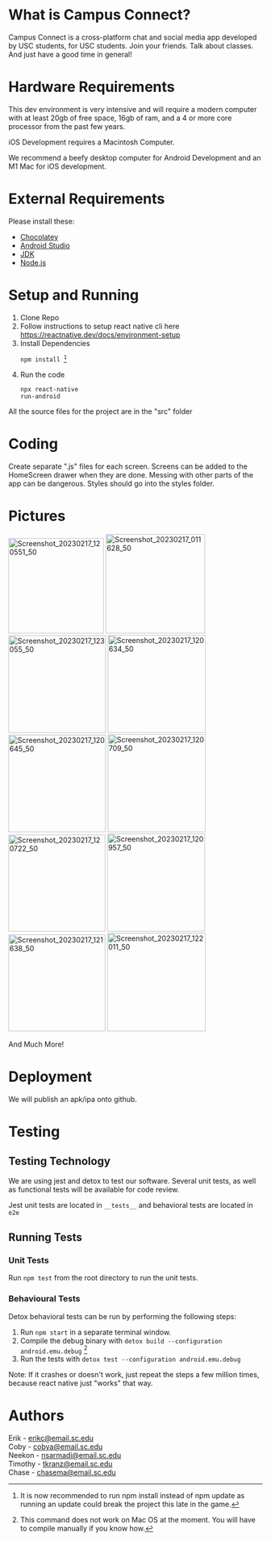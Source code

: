 # What is Campus Connect?
Campus Connect is a cross-platform chat and social media app developed by USC students, for USC students. Join your friends. Talk about classes. And just have a good time in general!

# Hardware Requirements
This dev environment is very intensive and will require a modern computer with at least 20gb of free space, 16gb of ram, and a 4 or more core processor from the past few years. 

iOS Development requires a Macintosh Computer.

We recommend a beefy desktop computer for Android Development and an M1 Mac for iOS development. 

# External Requirements  

Please install these:  

* [Chocolatey](https://chocolatey.org/)
* [Android Studio](https://developer.android.com/studio/?gclid=Cj0KCQjw48OaBhDWARIsAMd966BoOMVQjUYhO10I007JqCvPPxr56bouBmRMC7uWc9cM0kiCxhZh8_4aAuHkEALw_wcB&gclsrc=aw.ds)
* [JDK](https://www.oracle.com/java/technologies/downloads/)
* [Node.js](https://nodejs.org/en/)

# Setup and Running 
1. Clone Repo
2. Follow instructions to setup react native cli here https://reactnative.dev/docs/environment-setup
3. Install Dependencies<pre><code>npm install [^1]</code></pre>
4. Run the code<pre><code>npx react-native run-android</code></pre>

All the source files for the project are in the "src" folder


# Coding
Create separate ".js" files for each screen. Screens can be added to the HomeScreen drawer when they are done. Messing with other parts of the app can be dangerous. Styles should go into the styles folder. 

# Pictures
<p float="left">
<img width="189" alt="Screenshot_20230217_120551_50" src="https://user-images.githubusercontent.com/13265359/219555233-07702c84-05c2-4efd-a82a-11e2ecf69777.png">
<img width="197" alt="Screenshot_20230217_011628_50" src="https://user-images.githubusercontent.com/13265359/219564357-e4415aee-e316-46bb-84d9-504e7a8a78bf.png">
<img width="193" alt="Screenshot_20230217_123055_50" src="https://user-images.githubusercontent.com/13265359/219557510-0fc6fc42-1cf9-4299-9dfb-37c21b404d08.png">
<img width="194" alt="Screenshot_20230217_120634_50" src="https://user-images.githubusercontent.com/13265359/219555234-ce4f516d-0cf4-42c6-9a9b-087842b91018.png">
<img width="193" alt="Screenshot_20230217_120645_50" src="https://user-images.githubusercontent.com/13265359/219555237-69f2c3e0-2734-4add-91b2-b269de5bcf28.png">
<img width="194" alt="Screenshot_20230217_120709_50" src="https://user-images.githubusercontent.com/13265359/219555239-135df328-1383-4cd1-89c7-3539f0d72c8a.png">
<img width="192" alt="Screenshot_20230217_120722_50" src="https://user-images.githubusercontent.com/13265359/219555242-42ec37e0-04e7-4d24-87bc-be1527894e90.png">
<img width="194" alt="Screenshot_20230217_120957_50" src="https://user-images.githubusercontent.com/13265359/219555244-16127b83-a5ca-4d8f-800f-bd61513c521d.png">
<img width="192" alt="Screenshot_20230217_121638_50" src="https://user-images.githubusercontent.com/13265359/219555509-0b5c117d-8337-4c37-8d38-dc762c80dca6.png">
<img width="195" alt="Screenshot_20230217_122011_50" src="https://user-images.githubusercontent.com/13265359/219556068-76f8905e-27b9-4ca1-b76f-5d5f4893739e.png">


And Much More!

</p>


# Deployment
We will publish an apk/ipa onto github.
# Testing

## Testing Technology
We are using jest and detox to test our software. Several unit tests, as well as functional tests will be available for code review.

Jest unit tests are located in ```__tests__``` and behavioral tests are located in ```e2e```
## Running Tests
### Unit Tests
Run ```npm test``` from the root directory to run the unit tests.

### Behavioural Tests
Detox behavioral tests can be run by performing the following steps:
1. Run  ```npm start``` in a separate terminal window.
2. Compile the debug binary with ```detox build --configuration android.emu.debug``` [^2]
3. Run the tests with ```detox test --configuration android.emu.debug```

Note: If it crashes or doesn't work, just repeat the steps a few million times, because react native just "works" that way.

# Authors  
Erik - erikc@email.sc.edu  
Coby - cobya@email.sc.edu  
Neekon - nsarmadi@email.sc.edu  
Timothy - tkranz@email.sc.edu  
Chase - chasema@email.sc.edu  


[^1]: It is now recommended to run npm install instead of npm update as running an update could break the project this late in the game.
[^2]: This command does not work on Mac OS at the moment. You will have to compile manually if you know how.
